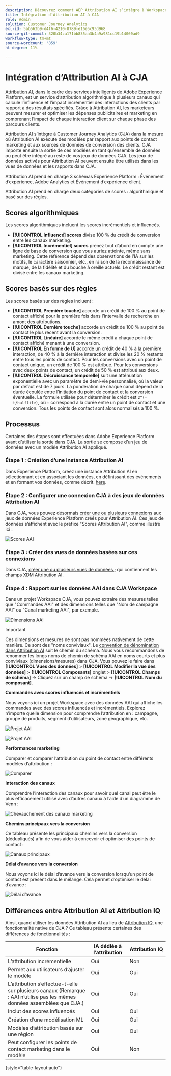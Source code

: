 ```yaml
---
description: Découvrez comment AEP Attribution AI s’intègre à Workspace dans CJA.
title: Intégration d’Attribution AI à CJA
role: Admin
solution: Customer Journey Analytics
exl-id: 5ab563b9-d4f6-4210-8789-e16e5c93d968
source-git-commit: 320b34ca171bb835aa3b4a9a981cc19b14060ad9
workflow-type: tm+mt
source-wordcount: '859'
ht-degree: 11%

---
```


# Intégration d’Attribution AI à CJA

[Attribution AI](https://experienceleague.adobe.com/docs/experience-platform/intelligent-services/attribution-ai/overview.html?lang=en), dans le cadre des services intelligents de Adobe Experience Platform, est un service d’attribution algorithmique à plusieurs canaux qui calcule l’influence et l’impact incrémentiel des interactions des clients par rapport à des résultats spécifiés. Grâce à Attribution AI, les marketeurs peuvent mesurer et optimiser les dépenses publicitaires et marketing en comprenant l’impact de chaque interaction client sur chaque phase des parcours clients.

Attribution AI s’intègre à Customer Journey Analytics (CJA) dans la mesure où Attribution AI exécute des modèles par rapport aux points de contact marketing et aux sources de données de conversion des clients. CJA importe ensuite la sortie de ces modèles en tant qu’ensemble de données ou peut être intégré au reste de vos jeux de données CJA. Les jeux de données activés pour Attribution AI peuvent ensuite être utilisés dans les vues de données et les rapports dans CJA.

Attribution AI prend en charge 3 schémas Experience Platform : Événement d’expérience, Adobe Analytics et Événement d’expérience client.

Attribution AI prend en charge deux catégories de scores : algorithmique et basé sur des règles.

## Scores algorithmiques

Les scores algorithmiques incluent les scores incrémentiels et influencés.

* **[!UICONTROL Influencé] scores** divise 100 % du crédit de conversion entre les canaux marketing.
* **[!UICONTROL Incrémentiel] scores** prenez tout d’abord en compte une ligne de base de conversion que vous auriez atteinte, même sans marketing. Cette référence dépend des observations de l’IA sur les motifs, le caractère saisonnier, etc., en raison de la reconnaissance de marque, de la fidélité et du bouche à oreille actuels. Le crédit restant est divisé entre les canaux marketing.

## Scores basés sur des règles

Les scores basés sur des règles incluent :

* **[!UICONTROL Première touche]** accorde un crédit de 100 % au point de contact affiché pour la première fois dans l’intervalle de recherche en amont des attributions.
* **[!UICONTROL Dernière touche]** accorde un crédit de 100 % au point de contact le plus récent avant la conversion.
* **[!UICONTROL Linéaire]** accorde le même crédit à chaque point de contact affiché menant à une conversion.
* **[!UICONTROL En forme de U]** accorde un crédit de 40 % à la première interaction, de 40 % à la dernière interaction et divise les 20 % restants entre tous les points de contact. Pour les conversions avec un point de contact unique, un crédit de 100 % est attribué. Pour les conversions avec deux points de contact, un crédit de 50 % est attribué aux deux.
* **[!UICONTROL Décroissance temporelle]** suit une atténuation exponentielle avec un paramètre de demi-vie personnalisé, où la valeur par défaut est de 7 jours. La pondération de chaque canal dépend de la durée écoulée entre l’initiation du point de contact et la conversion éventuelle. La formule utilisée pour déterminer le crédit est `2^(-t/halflife)`, où `t` correspond à la durée entre un point de contact et une conversion. Tous les points de contact sont alors normalisés à 100 %.

## Processus

Certaines des étapes sont effectuées dans Adobe Experience Platform avant d’utiliser la sortie dans CJA. La sortie se compose d’un jeu de données avec un modèle Attribution AI appliqué.

### Étape 1 : Création d’une instance Attribution AI

Dans Experience Platform, créez une instance Attribution AI en sélectionnant et en associant les données, en définissant des événements et en formant vos données, comme décrit. [here](https://experienceleague.adobe.com/docs/experience-platform/intelligent-services/attribution-ai/user-guide.html).

### Étape 2 : Configurer une connexion CJA à des jeux de données Attribution AI

Dans CJA, vous pouvez désormais [créer une ou plusieurs connexions](/help/connections/create-connection.md) aux jeux de données Experience Platform créés pour Attribution AI. Ces jeux de données s’affichent avec le préfixe &quot;Scores Attribution AI&quot;, comme illustré ici :

![Scores AAI](assets/aai-scores.png)

### Étape 3 : Créer des vues de données basées sur ces connexions

Dans CJA, [créer une ou plusieurs vues de données ;](/help/data-views/create-dataview.md) qui contiennent les champs XDM Attribution AI.

### Étape 4 : Rapport sur les données AAI dans CJA Workspace

Dans un projet Workspace CJA, vous pouvez extraire des mesures telles que &quot;Commandes AAI&quot; et des dimensions telles que &quot;Nom de campagne AAI&quot; ou &quot;Canal marketing AAI&quot;, par exemple.

![Dimensions AAI](assets/aai-dims.png)

>[!IMPORTANT]
>
>Ces dimensions et mesures ne sont pas nommées nativement de cette manière. Ce sont des &quot;noms conviviaux&quot;. Le [convention de dénomination dans Attribution AI](https://experienceleague.adobe.com/docs/experience-platform/intelligent-services/attribution-ai/input-output.html?lang=en#attribution-ai-output-data) suit le chemin du schéma. Nous vous recommandons de renommer les longs noms de chemin de schéma AAI en noms courts et plus conviviaux (dimensions/mesures) dans CJA. Vous pouvez le faire dans **[!UICONTROL Vues des données]** > **[!UICONTROL Modifier la vue des données]** > **[!UICONTROL Composants]** onglet > **[!UICONTROL Champs de schéma]** -> Cliquez sur un champ de schéma -> **[!UICONTROL Nom du composant]**.


**Commandes avec scores influencés et incrémentiels**

Nous voyons ici un projet Workspace avec des données AAI qui affiche les commandes avec des scores influencés et incrémentiels. Explorez n’importe quelle dimension pour comprendre l’attribution en : campagne, groupe de produits, segment d’utilisateurs, zone géographique, etc.

![Projet AAI](assets/aai-project.png)

![Projet AAI](assets/aai-project2.png)

**Performances marketing**

Comparer et comparer l’attribution du point de contact entre différents modèles d’attribution :

![Comparer](assets/compare.png)

**Interaction des canaux**

Comprendre l’interaction des canaux pour savoir quel canal peut être le plus efficacement utilisé avec d’autres canaux à l’aide d’un diagramme de Venn :

![Chevauchement des canaux marketing](assets/mc-overlap.png)

**Chemins principaux vers la conversion**

Ce tableau présente les principaux chemins vers la conversion (dédupliqués) afin de vous aider à concevoir et optimiser des points de contact :

![Canaux principaux](assets/top-channels.png)

**Délai d’avance vers la conversion**

Nous voyons ici le délai d’avance vers la conversion lorsqu’un point de contact est présent dans le mélange. Cela permet d’optimiser le délai d’avance :

![Délai d’avance](assets/lead-time.png)

## Différences entre Attribution AI et Attribution IQ

Ainsi, quand utiliser les données Attribution AI au lieu de [Attribution IQ](/help/analysis-workspace/attribution/overview.md), une fonctionnalité native de CJA ? Ce tableau présente certaines des différences de fonctionnalités :

| Fonction | IA dédiée à l’attribution | Attribution IQ |
| --- | --- | --- |
| L’attribution incrémentielle | Oui | Non |
| Permet aux utilisateurs d’ajuster le modèle | Oui | Oui |
| L’attribution s’effectue-t-elle sur plusieurs canaux (Remarque : AAI n’utilise pas les mêmes données assemblées que CJA.) | Oui | Oui |
| Inclut des scores influencés | Oui | Oui |
| Création d’une modélisation ML | Oui | Oui |
| Modèles d’attribution basés sur une région | Oui | Oui |
| Peut configurer les points de contact marketing dans le modèle | Oui | Non |

{style=&quot;table-layout:auto&quot;}
